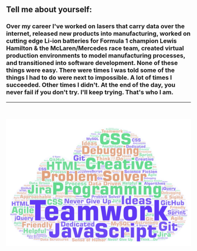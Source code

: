 ## Tell me about yourself:

### Over my career I've worked on lasers that carry data over the internet, released new products into manufacturing, worked on cutting edge Li-ion batteries for Formula 1 champion Lewis Hamilton & the McLaren/Mercedes race team, created virtual production environments to model manufacturing processes, and transitioned into software development. None of these things were easy. There were times I was told some of the things I had to do were next to impossible. A lot of times I succeeded. Other times I didn't. At the end of the day, you never fail if you don't try. I'll keep trying. **That's who I am**.

<hr>
<br>

![WordCloud](WordCloud.jpg)
